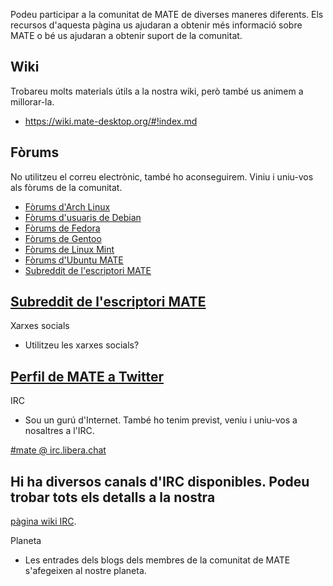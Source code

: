<!--
.. link:
.. description:
.. tags: Forums,Wiki,IRC,Planet
.. date: 2011-12-05 07:14:07
.. title: Comunitat
.. slug: community
-->

Podeu participar a la comunitat de MATE de diverses maneres diferents. Els recursos
d'aquesta pàgina us ajudaran a obtenir més informació sobre MATE o bé us ajudaran
a obtenir suport de la comunitat.

## Wiki

Trobareu molts materials útils a la nostra wiki, però també us animem a millorar-la.

  * <https://wiki.mate-desktop.org/#!index.md>

## Fòrums

No utilitzeu el correu electrònic, també ho aconseguirem. Viniu i uniu-vos als
fòrums de la comunitat.

  * [Fòrums d'Arch Linux](https://bbs.archlinux.org/)
  * [Fòrums d'usuaris de Debian](http://forums.debian.net/)
  * [Fòrums de Fedora](https://fedoraforum.org/)
  * [Fòrums de Gentoo](https://forums.gentoo.org/)
  * [Fòrums de Linux Mint](https://forums.linuxmint.com/)
  * [Fòrums d'Ubuntu MATE](https://ubuntu-mate.community)
  * [Subreddit de l'escriptori MATE](https://www.reddit.com/r/MATEDesktop)

## [Subreddit de l'escriptori MATE](https://www.reddit.com/r/MATEDesktop)

Xarxes socials

  * Utilitzeu les xarxes socials?

## [Perfil de MATE a Twitter](https://twitter.com/mate_desktop) 

IRC

  * Sou un gurú d'Internet. També ho tenim previst, veniu i uniu-vos a nosaltres a
l'IRC.

[#mate @ irc.libera.chat](https://web.libera.chat/?#mate)

## Hi ha diversos canals d'IRC disponibles. Podeu trobar tots els detalls a la nostra
[pàgina wiki IRC](https://wiki.mate-desktop.org/#!pages/irc.md).

Planeta

  * Les entrades dels blogs dels membres de la comunitat de MATE s'afegeixen al nostre
planeta.

